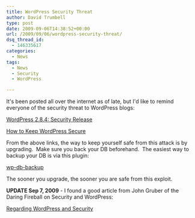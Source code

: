 ```yaml
---
title: WordPress Security Threat
author: David Trumbell
type: post
date: 2009-09-06T14:38:52+00:00
url: /2009/09/06/wordpress-security-threat/
dsq_thread_id:
  - 146335617
categories:
  - News
tags:
  - News
  - Security
  - WordPress

---
```

It's been posted all over the internet as of late, but I'd like to remind everyone of the security threat to WordPress blogs:

[WordPress 2.8.4: Security Release](http://wordpress.org/development/2009/08/2-8-4-security-release/)

[How to Keep WordPress Secure](http://wordpress.org/development/2009/09/keep-wordpress-secure/)

From the above links, the way to keep yourself safe from this attack is by upgrading.  Make sure you back your DB beforehand.  The easiest way to backup your DB is via this plugin:

[wp-db-backup](https://github.com/matzko/wp-db-backup)

The sooner you upgrade, the sooner you are safe from this exploit.

**UPDATE Sep 7, 2009** - I found a good article from John Gruber of the Daring Fireball on Security and WordPress:

[Regarding WordPress and Security](http://daringfireball.net/2009/09/regarding_wordpress_and_security)
